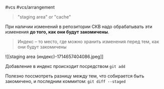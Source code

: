 #vcs #vcs/arrangement 

> "staging area" or "cache"

При наличии изменений в репозитории СКВ надо обрабатывать эти изменения **до того, как они будут закомичены**.

> Индекс – то место, где можно хранить изменения перед тем, как они будут закомичены

![[staging area (индекс)-1714657404086.jpeg]]

Добавление в индекс происходит посредством `git add`

Полезно поссмотреть разницу между тем, что собирается быть закомичено, и последним коммитом: `git diff --staged`
